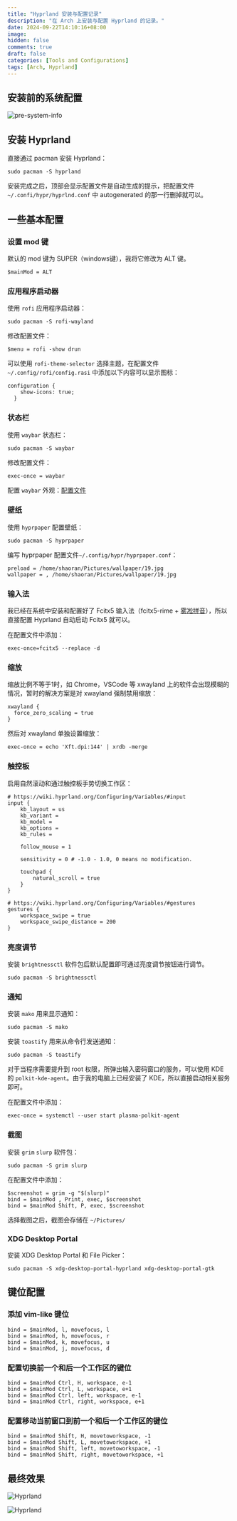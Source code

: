 ```yaml
---
title: "Hyprland 安装与配置记录"
description: "在 Arch 上安装与配置 Hyprland 的记录。"
date: 2024-09-22T14:10:16+08:00
image:
hidden: false
comments: true
draft: false
categories: [Tools and Configurations]
tags: [Arch, Hyprland]
---
```


## 安装前的系统配置

![pre-system-info](pre-system-info.png)

## 安装 Hyprland

直接通过 pacman 安装 Hyprland：

```terminal
sudo pacman -S hyprland
```

安装完成之后，顶部会显示配置文件是自动生成的提示，把配置文件 `~/.confi/hypr/hyprlnd.conf` 中 autogenerated 的那一行删掉就可以。

## 一些基本配置

### 设置 mod 键

默认的 mod 键为 SUPER（windows键），我将它修改为 ALT 键。

```config
$mainMod = ALT
```

### 应用程序启动器

使用 `rofi` 应用程序启动器：

```terminal
sudo pacman -S rofi-wayland
```

修改配置文件：

```config
$menu = rofi -show drun
```

可以使用 `rofi-theme-selector` 选择主题，在配置文件 `~/.config/rofi/config.rasi` 中添加以下内容可以显示图标：

```config
configuration {
    show-icons: true;
  }
```

### 状态栏

使用 `waybar` 状态栏：

```terminal
sudo pacman -S waybar
```

修改配置文件：

```config
exec-once = waybar
```

配置 `waybar` 外观：[配置文件](https://github.com/tea-in-the-snow/system_configuration/tree/main/hyprland/waybar)

### 壁纸

使用 `hyprpaper` 配置壁纸：

```terminal
sudo pacman -S hyprpaper
```

编写 hyprpaper 配置文件`~/.config/hypr/hyprpaper.conf`：

```config
preload = /home/shaoran/Pictures/wallpaper/19.jpg
wallpaper = , /home/shaoran/Pictures/wallpaper/19.jpg
```

### 输入法

我已经在系统中安装和配置好了 Fcitx5 输入法（fcitx5-rime + [雾凇拼音](https://github.com/iDvel/rime-ice)），所以直接配置 Hyprland 自动启动 Fcitx5 就可以。

在配置文件中添加：

```config
exec-once=fcitx5 --replace -d
```

### 缩放

缩放比例不等于1时，如 Chrome，VSCode 等 xwayland 上的软件会出现模糊的情况，暂时的解决方案是对 xwayland 强制禁用缩放：

```config
xwayland {
  force_zero_scaling = true
}
```

然后对 xwayland 单独设置缩放：

```config
exec-once = echo 'Xft.dpi:144' | xrdb -merge
```

### 触控板

启用自然滚动和通过触控板手势切换工作区：

```terminal
# https://wiki.hyprland.org/Configuring/Variables/#input
input {
    kb_layout = us
    kb_variant =
    kb_model =
    kb_options =
    kb_rules =

    follow_mouse = 1

    sensitivity = 0 # -1.0 - 1.0, 0 means no modification.

    touchpad {
        natural_scroll = true
    }
}

# https://wiki.hyprland.org/Configuring/Variables/#gestures
gestures {
    workspace_swipe = true
    workspace_swipe_distance = 200
}
```

### 亮度调节

安装 `brightnessctl` 软件包后默认配置即可通过亮度调节按钮进行调节。

```terminal
sudo pacman -S brightnessctl
```

### 通知

安装 `mako` 用来显示通知：

```terminal
sudo pacman -S mako
```

安装 `toastify` 用来从命令行发送通知：

```terminal
sudo pacman -S toastify
```

对于当程序需要提升到 root 权限，所弹出输入密码窗口的服务，可以使用 KDE 的 `polkit-kde-agent`。由于我的电脑上已经安装了 KDE，所以直接启动相关服务即可。

在配置文件中添加：

```config
exec-once = systemctl --user start plasma-polkit-agent
```

### 截图

安装 `grim` `slurp` 软件包：

```terminal
sudo pacman -S grim slurp
```

在配置文件中添加：

```config
$screenshot = grim -g "$(slurp)"
bind = $mainMod , Print, exec, $screenshot
bind = $mainMod Shift, P, exec, $screenshot
```

选择截图之后，截图会存储在 `~/Pictures/`

### XDG Desktop Portal

安装 XDG Desktop Portal 和 File Picker：

```terminal
sudo pacman -S xdg-desktop-portal-hyprland xdg-desktop-portal-gtk
```

## 键位配置

### 添加 vim-like 键位

```config
bind = $mainMod, l, movefocus, l
bind = $mainMod, h, movefocus, r
bind = $mainMod, k, movefocus, u
bind = $mainMod, j, movefocus, d
```

### 配置切换前一个和后一个工作区的键位

```config
bind = $mainMod Ctrl, H, workspace, e-1
bind = $mainMod Ctrl, L, workspace, e+1
bind = $mainMod Ctrl, left, workspace, e-1
bind = $mainMod Ctrl, right, workspace, e+1
```

### 配置移动当前窗口到前一个和后一个工作区的键位

```terminal
bind = $mainMod Shift, H, movetoworkspace, -1
bind = $mainMod Shift, L, movetoworkspace, +1
bind = $mainMod Shift, left, movetoworkspace, -1
bind = $mainMod Shift, right, movetoworkspace, +1
```

## 最终效果

![Hyprland](hyprland.png)

![Hyprland](hyprland-2.png)

```

```
